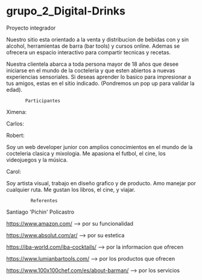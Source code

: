 # grupo_2_Digital-Drinks
Proyecto integrador 

Nuestro sitio esta orientado a la venta y distribucion de bebidas con y sin alcohol, herramientas de barra (bar tools) y cursos online. Ademas se ofrecera un espacio interactivo para compartir tecnicas y recetas. 

Nuestra clientela abarca a toda persona mayor de 18 años que desee iniciarse en el mundo de la cocteleria y que esten abiertos a nuevas experiencias sensoriales. Si deseas aprender lo basico para impresionar a tus amigos, estas en el sitio indicado. (Pondremos un pop up para validar la edad). 


           Participantes

Ximena:

Carlos: 

Robert: 

Soy un web developer junior con amplios conocimientos en el mundo de la cocteleria clasica y mixologia. Me apasiona el futbol, el cine, los videojuegos y la música.

Carol: 

Soy artista visual, trabajo en diseño grafico y de producto.
Amo manejar por cualquier ruta. Me gustan los libros, el cine, y viajar.


             Referentes

 Santiago 'Pichin' Policastro 

 https://www.amazon.com/   --> por su funcionalidad

 https://www.absolut.com/ar/ --> por su estetica 

 https://iba-world.com/iba-cocktails/ --> por la informacion que ofrecen 

 https://www.lumianbartools.com/ --> por los productos que ofrecen 

 https://www.100x100chef.com/es/about-barman/ --> por los servicios 

 


